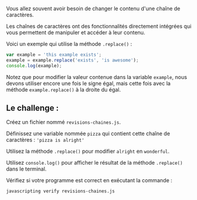 Vous allez souvent avoir besoin de changer le contenu d'une chaîne de caractères.

Les chaînes de caractères ont des fonctionnalités directement intégrées qui vous permettent de manipuler et accéder à leur contenu.

Voici un exemple qui utilise la méthode `.replace()` :

```js
var example = 'this example exists';
example = example.replace('exists', 'is awesome');
console.log(example);
```

Notez que pour modifier la valeur contenue dans la variable `example`, nous devons utiliser encore une fois le signe égal, mais cette fois avec la méthode `example.replace()` à la droite du égal.

## Le challenge :

Créez un fichier nommé `revisions-chaines.js`.

Définissez une variable nommée `pizza` qui contient cette chaîne de caractères : `'pizza is alright'`

Utilisez la méthode `.replace()` pour modifier `alright` en `wonderful`.

Utilisez `console.log()` pour afficher le résultat de la méthode `.replace()` dans le terminal.

Vérifiez si votre programme est correct en exécutant la commande :

`javascripting verify revisions-chaines.js`
